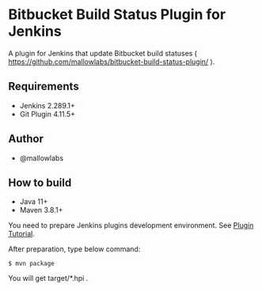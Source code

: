 # Bitbucket Build Status Plugin for Jenkins

A plugin for Jenkins that update Bitbucket build statuses ( https://github.com/mallowlabs/bitbucket-build-status-plugin/ ).

## Requirements

* Jenkins 2.289.1+
* Git Plugin 4.11.5+

## Author

* @mallowlabs

## How to build

* Java 11+
* Maven 3.8.1+

You need to prepare Jenkins plugins development environment.
See [Plugin Tutorial](https://wiki.jenkins-ci.org/display/JENKINS/Plugin+tutorial).

After preparation, type below command:

```shell
$ mvn package
```

You will get target/*.hpi .

